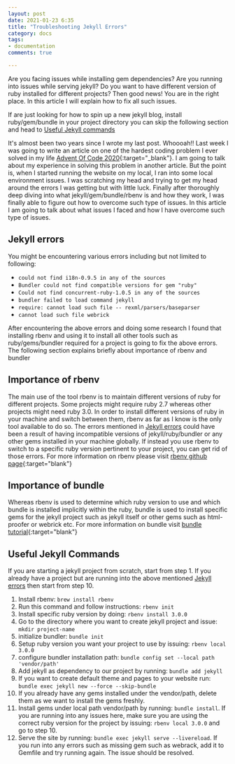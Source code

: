 ```yaml
---
layout: post
date: 2021-01-23 6:35
title: "Troubleshooting Jekyll Errors"
category: docs
tags:
- documentation
comments: true

---
```

Are you facing issues while installing gem dependencies? Are you running into issues while serving jekyll?
Do you want to have different version of ruby installed for different projects? Then good news! You are in the right place. 
In this article I will explain how to fix all such issues.

<!--more-->

If are just looking for how to spin up a new jekyll blog, install ruby/gem/bundle in your project directory you can skip the following section and head 
to [Useful Jekyll commands](#useful-jekyll-commands)

It's almost been two years since I wrote my last post. Whoooah!! Last week I was going to write an article on one of the hardest
coding problem I ever solved in my life [Advent Of Code 2020](https://adventofcode.com/2020/day/20){:target="_blank"}. I am going to talk about my experience in solving this problem in another article.
But the point is, when I started running the website on my local, I ran into some local environment issues. I was scratching my head and trying to get my head around the errors
I was getting but with little luck. Finally after thoroughly deep diving into what jekyll/gem/bundle/rbenv is and how they work, 
I was finally able to figure out how to overcome such type of issues. In this article I am going to talk about what issues I faced and how I have overcome such type of issues.


## Jekyll errors

You might be encountering various errors including but not limited to following:

* `could not find i18n-0.9.5 in any of the sources`
* `Bundler could not find compatible versions for gem "ruby"`
* `Could not find concurrent-ruby-1.0.5 in any of the sources`
* `bundler failed to load command jekyll`
* `require: cannot load such file -- rexml/parsers/baseparser`
* `cannot load such file webrick`

After encountering the above errors and doing some research I found that installing rbenv and using it to install all other tools such as
ruby/gems/bundler required for a project is going to fix the above errors. The following section explains briefly about importance of rbenv and bundler


## Importance of rbenv

The main use of the tool rbenv is to maintain different versions of ruby for different projects. Some projects might
require ruby 2.7 whereas other projects might need ruby 3.0. In order to install different versions of ruby in your machine and switch between them, rbenv as far
as I know is the only tool available to do so. The errors mentioned in [Jekyll errors](#jekyll-errors) could have been a result of having
incompatible versions of jekyll/ruby/bundler or any other gems installed in your machine globally. If instead you use rbenv to switch to a specific ruby version
pertinent to your project, you can get rid of those errors. For more information on rbenv please visit
[rbenv github page](https://github.com/rbenv/rbenv){:target="blank"}

## Importance of bundle

Whereas rbenv is used to determine which ruby version to use and which bundle is installed implicitly within the ruby, bundle is used to
install specific gems for the jekyll project such as jekyll itself or other gems such as html-proofer or webrick etc. For more information
on bundle visit [bundle tutorial](https://jekyllrb.com/tutorials/using-jekyll-with-bundler/){:target="blank"}

## Useful Jekyll Commands

If you are starting a jekyll project from scratch, start from step 1. If you already have a project but are running into the above mentioned [Jekyll errors](#jekyll-errors)
then start from step 10.

1. Install rbenv: `brew install rbenv`
2. Run this command and follow instructions: `rbenv init`
3. Install specific ruby version by doing: `rbenv install 3.0.0`
4. Go to the directory where you want to create jekyll project and issue: `mkdir project-name`
5. initialize bundler: `bundle init` 
6. Setup ruby version you want your project to use by issuing: `rbenv local 3.0.0`
7. configure bundler installation path: `bundle config set --local path 'vendor/path'`
8. Add jekyll as dependency to our project by running: `bundle add jekyll`
9. If you want to create default theme and pages to your website run: `bundle exec jekyll new --force --skip-bundle`
10. If you already have any gems installed under the vendor/path, delete them as we want to install the gems freshly.
11. Install gems under local path vendor/path by running: `bundle install`. If you are running into any issues here, make sure
you are using the correct ruby version for the project by issuing: `rbenv local 3.0.0` and go to step 10.
12. Serve the site by running: `bundle exec jekyll serve --livereload`. If you run into any errors such as missing gem such as webrack, 
add it to Gemfile and try running again. The issue should be resolved.


